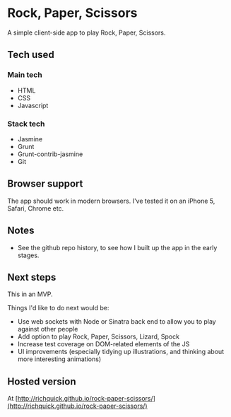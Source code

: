 # Rock, Paper, Scissors

A simple client-side app to play Rock, Paper, Scissors.

## Tech used

### Main tech
* HTML
* CSS
* Javascript

### Stack tech
* Jasmine
* Grunt
* Grunt-contrib-jasmine
* Git

## Browser support

The app should work in modern browsers. I've tested it on an iPhone 5, Safari, Chrome etc.

## Notes

* See the github repo history, to see how I built up the app in the early stages.

## Next steps

This in an MVP.

Things I'd like to do next would be:

* Use web sockets with Node or Sinatra back end to allow you to play against other people
* Add option to play Rock, Paper, Scissors, Lizard, Spock
* Increase test coverage on DOM-related elements of the JS
* UI improvements (especially tidying up illustrations, and thinking about more interesting animations)

## Hosted version
At [http://richquick.github.io/rock-paper-scissors/](http://richquick.github.io/rock-paper-scissors/)